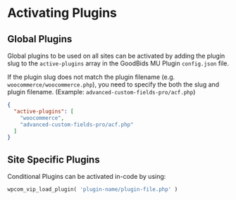 # Activating Plugins

## Global Plugins

Global plugins to be used on all sites can be activated by adding the plugin slug to the `active-plugins` array in the GoodBids MU Plugin `config.json` file.

If the plugin slug does not match the plugin filename (e.g. `woocommerce/woocommerce.php`), you need to specify the both the slug and plugin filename. (Example: `advanced-custom-fields-pro/acf.php`)
 
```json
{
  "active-plugins": [
	"woocommerce",
	"advanced-custom-fields-pro/acf.php"
  ]
}
```

## Site Specific Plugins

Conditional Plugins can be activated in-code by using:
```php
wpcom_vip_load_plugin( 'plugin-name/plugin-file.php' )
```
